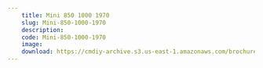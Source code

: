 ```yaml
---
    title: Mini 850 1000 1970
    slug: Mini-850-1000-1970
    description:
    code: Mini-850-1000-1970
    image:
    download: https://cmdiy-archive.s3.us-east-1.amazonaws.com/brochures/documents/Mini+850+1000+1970.pdf
---
```

<!-- Content of the page -->

##
        